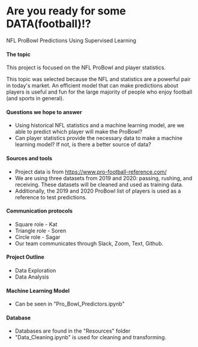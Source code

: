 # Are you ready for some DATA(football)!?
NFL ProBowl Predictions Using Supervised Learning

#### The topic 
This project is focused on the NFL ProBowl and player statistics.

This topic was selected because the NFL and statistics are a powerful pair in today's market. An efficient model that can make predictions about players is useful and fun for the large majority of people who enjoy football (and sports in general). 

#### Questions we hope to answer
- Using historical NFL statistics and a machine learning model, are we able to predict which player will make the ProBowl?
- Can player statistics provide the necessary data to make a machine learning model? If not, is there a better source of data?

#### Sources and tools
- Project data is from https://www.pro-football-reference.com/ 
- We are using three datasets from 2019 and 2020: passing, rushing, and receiving. These datasets will be cleaned and used as training data.
- Additionally, the 2019 and 2020 ProBowl list of players is used as a reference to test predictions.

#### Communication protocols
- Square role  - Kat
- Triangle role  - Soren
- Circle role  - Sagar
- Our team communicates through Slack, Zoom, Text, Github.

#### Project Outline
- Data Exploration
- Data Analysis

#### Machine Learning Model
- Can be seen in "Pro_Bowl_Predictors.ipynb"

#### Database
- Databases are found in the "Resources" folder
- "Data_Cleaning.ipynb" is used for cleaning and transforming.
